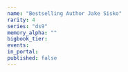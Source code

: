 ```yaml
---
name: "Bestselling Author Jake Sisko"
rarity: 4
series: "ds9"
memory_alpha: ""
bigbook_tier:
events:
in_portal:
published: false
---
```

